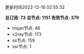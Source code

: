 更新时间2022-12-16 02:55:32

**总订阅: 73**
**总节点: 1151**
**有效节点: 379**
- trojan节点: 46
- v2ray节点: 173
- ss节点: 159
- ssr节点: 1

